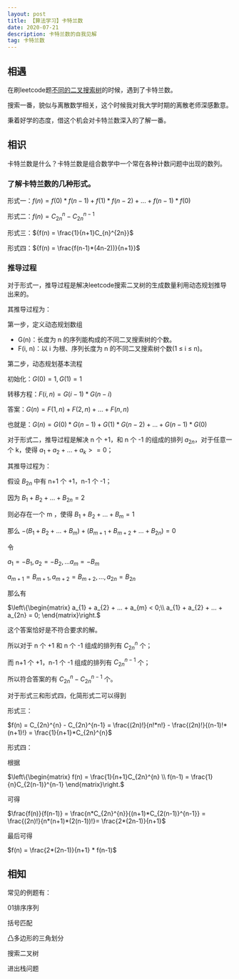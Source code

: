 ```yaml
---
layout: post
title: 【算法学习】卡特兰数
date: 2020-07-21
description: 卡特兰数的自我见解
tag: 卡特兰数
---
```


## 相遇
在刷leetcode题[不同的二叉搜索树](https://leetcode-cn.com/problems/unique-binary-search-trees/)的时候，遇到了卡特兰数。

搜索一番，貌似与离散数学相关，这个时候我对我大学时期的离散老师深感歉意。

秉着好学的态度，借这个机会对卡特兰数深入的了解一番。

## 相识
卡特兰数是什么？卡特兰数是组合数学中一个常在各种计数问题中出现的数列。

### 了解卡特兰数的几种形式。

形式一：${f(n) = f(0)*f(n-1) + f(1)*f(n-2) + ... + f(n-1)*f(0)}$

形式二：${f(n) = C_{2n}^{n} - C_{2n}^{n-1}}$

形式三：${f(n) = \frac{1}{n+1}C_{n}^{2n}}$

形式四：${f(n) = \frac{f(n-1)*(4n-2))}{n+1}}$

### 推导过程
对于形式一，推导过程是解决leetcode搜索二叉树的生成数量利用动态规划推导出来的。

其推导过程为：

第一步，定义动态规划数组

 - G(n)：长度为 n 的序列能构成的不同二叉搜索树的个数。
 - F(i, n)：以 i 为根、序列长度为 n 的不同二叉搜索树个数(1 ≤ i ≤ n)。

第二步，动态规划基本流程

初始化：$G(0)=1,G(1)=1$

转移方程：$F(i, n)=G(i−1)*G(n−i)$

答案：$G(n) = F(1, n) + F(2, n) + ... + F(n, n)$

也就是：$G(n) = G(0)*G(n−1) + G(1)*G(n−2) + ... + G(n−1)*G(0)$

对于形式二，推导过程是解决 n 个 +1，和 n 个 -1 的组成的排列 $a_{2n}$，对于任意一个 k，使得 $a_{1} + a_{2} + ... + a_{k} >= 0$；

其推导过程为：

假设 $B_{2n}$ 中有 n+1 个 +1，n-1 个 -1；

因为 $B_{1} + B_{2} + ... + B_{2n} = 2$

则必存在一个 m ，使得 $B_{1} + B_{2} + ... + B_{m} = 1$

那么 $-(B_{1} + B_{2} + ... + B_{m}) + (B_{m+1} + B_{m+2} + ... + B_{2n}) = 0$

令

$a_{1} = -B_{1}, a_{2} = -B_{2}, ... a_{m} = -B_{m}$

$a_{m+1} = B_{m+1}, a_{m+2} = B_{m+2}, ..., a_{2n} = B_{2n}$

那么有

$\left\{\begin{matrix}
 a_{1} + a_{2} + ... + a_{m} < 0;\\
 a_{1} + a_{2} + ... + a_{2n} = 0;
\end{matrix}\right.$

这个答案恰好是不符合要求的解。

所以对于 n 个 +1 和 n 个 -1 组成的排列有 $C_{2n}^{n}$ 个；

而 n+1 个 +1，n-1 个 -1 组成的排列有 $C_{2n}^{n-1}$ 个；

所以符合答案的有 $C_{2n}^{n} - C_{2n}^{n-1}$ 个。

对于形式三和形式四，化简形式二可以得到

形式三：

$f(n) = C_{2n}^{n} - C_{2n}^{n-1} = \frac{(2n)!}{n!*n!} - \frac{(2n)!}{(n-1)!*(n+1)!} = \frac{1}{n+1}*C_{2n}^{n}$

形式四：

根据

$\left\{\begin{matrix}
f(n) = \frac{1}{n+1}C_{2n}^{n} \\
f(n-1) = \frac{1}{n}C_{2(n-1)}^{n-1}
\end{matrix}\right.$

可得

$\frac{f(n)}{f(n-1)} = \frac{n*C_{2n}^{n}}{(n+1)*C_{2(n-1)}^{n-1}} = \frac{(2n)!}{n*(n+1)*(2(n-1))!}= \frac{2*(2n-1)}{n+1}$

最后可得

$f(n) = \frac{2*(2n-1)}{n+1} * f(n-1)$

## 相知
常见的例题有：

01排序序列

括号匹配

凸多边形的三角划分

搜索二叉树

进出栈问题


